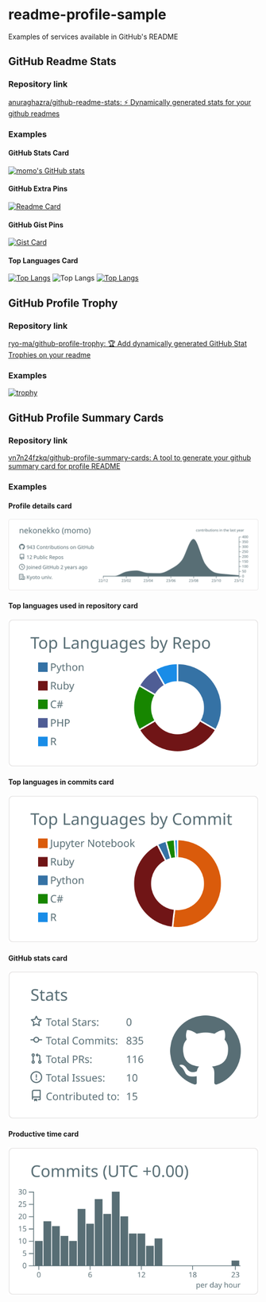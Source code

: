 # readme-profile-sample
Examples of services available in GitHub's README

## GitHub Readme Stats
### Repository link
[anuraghazra/github-readme-stats: :zap: Dynamically generated stats for your github readmes](https://github.com/anuraghazra/github-readme-stats)
### Examples
#### GitHub Stats Card
[![momo's GitHub stats](https://github-readme-stats.vercel.app/api?username=nekonekko&show_icons=true)](https://github.com/anuraghazra/github-readme-stats)
#### GitHub Extra Pins
[![Readme Card](https://github-readme-stats.vercel.app/api/pin/?username=anuraghazra&repo=github-readme-stats)](https://github.com/anuraghazra/github-readme-stats)
#### GitHub Gist Pins
[![Gist Card](https://github-readme-stats.vercel.app/api/gist?id=bbfce31e0217a3689c8d961a356cb10d)](https://gist.github.com/Yizack/bbfce31e0217a3689c8d961a356cb10d/)
#### Top Languages Card
[![Top Langs](https://github-readme-stats.vercel.app/api/top-langs/?username=nekonekko)](https://github.com/anuraghazra/github-readme-stats)
![Top Langs](https://github-readme-stats.vercel.app/api/top-langs/?username=nekonekko&layout=compact)
[![Top Langs](https://github-readme-stats.vercel.app/api/top-langs/?username=nekonekko&layout=donut)](https://github.com/anuraghazra/github-readme-stats)

## GitHub Profile Trophy
### Repository link
[ryo-ma/github-profile-trophy: 🏆 Add dynamically generated GitHub Stat Trophies on your readme](https://github.com/ryo-ma/github-profile-trophy)
### Examples
[![trophy](https://github-profile-trophy.vercel.app/?username=nekonekko)](https://github.com/ryo-ma/github-profile-trophy)

## GitHub Profile Summary Cards
### Repository link
[vn7n24fzkq/github-profile-summary-cards: A tool to generate your github summary card for profile README](https://github.com/vn7n24fzkq/github-profile-summary-cards)
### Examples
#### Profile details card
[![](https://raw.githubusercontent.com/nekonekko/nekonekko/main/profile-summary-card-output/default/0-profile-details.svg)](https://github.com/vn7n24fzkq/github-profile-summary-cards)
#### Top languages used in repository card
[![](https://raw.githubusercontent.com/nekonekko/nekonekko/main/profile-summary-card-output/default/1-repos-per-language.svg)](https://github.com/vn7n24fzkq/github-profile-summary-cards) 
#### Top languages in commits card
[![](https://raw.githubusercontent.com/nekonekko/nekonekko/main/profile-summary-card-output/default/2-most-commit-language.svg)](https://github.com/vn7n24fzkq/github-profile-summary-cards)
#### GitHub stats card
[![](https://raw.githubusercontent.com/nekonekko/nekonekko/main/profile-summary-card-output/default/3-stats.svg)](https://github.com/vn7n24fzkq/github-profile-summary-cards) 
#### Productive time card
[![](https://raw.githubusercontent.com/nekonekko/nekonekko/main/profile-summary-card-output/default/4-productive-time.svg)](https://github.com/vn7n24fzkq/github-profile-summary-cards)
